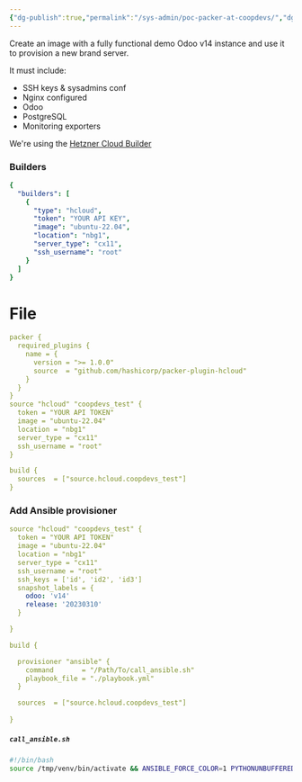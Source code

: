 ```yaml
---
{"dg-publish":true,"permalink":"/sys-admin/poc-packer-at-coopdevs/","dgPassFrontmatter":true}
---
```



Create an image with a fully functional demo Odoo v14 instance and use it to provision a new brand server.

It must include:
- SSH keys & sysadmins conf
- Nginx configured
- Odoo
- PostgreSQL
- Monitoring exporters

We're using the [Hetzner Cloud Builder](https://developer.hashicorp.com/packer/plugins/builders/hetzner-cloud)

### Builders
```yaml
{
  "builders": [
    {
      "type": "hcloud",
      "token": "YOUR API KEY",
      "image": "ubuntu-22.04",
      "location": "nbg1",
      "server_type": "cx11",
      "ssh_username": "root"
    }
  ]
}
```

# File

```yaml
packer {
  required_plugins {
    name = {
      version = ">= 1.0.0"
      source  = "github.com/hashicorp/packer-plugin-hcloud"
    }
  }
}
source "hcloud" "coopdevs_test" {
  token = "YOUR API TOKEN"
  image = "ubuntu-22.04"
  location = "nbg1"
  server_type = "cx11"
  ssh_username = "root"
}

build {
  sources  = ["source.hcloud.coopdevs_test"]
}
```
### Add Ansible provisioner

```yaml
source "hcloud" "coopdevs_test" {
  token = "YOUR API TOKEN"
  image = "ubuntu-22.04"
  location = "nbg1"
  server_type = "cx11"
  ssh_username = "root"
  ssh_keys = ['id', 'id2', 'id3']
  snapshot_labels = {
    odoo: 'v14'
    release: '20230310'
  }

}

build {

  provisioner "ansible" {
    command       = "/Path/To/call_ansible.sh"
    playbook_file = "./playbook.yml"
  }

  sources  = ["source.hcloud.coopdevs_test"]
  
}
```
##### `call_ansible.sh`
```bash
#!/bin/bash
source /tmp/venv/bin/activate && ANSIBLE_FORCE_COLOR=1 PYTHONUNBUFFERED=1 /tmp/venv/bin/ansible-playbook "$@"
